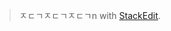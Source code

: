 


>ㅈㄷㄱㅈㄷㄱㅈㄷㄱn with [StackEdit](https://stackedit.io/).
<!--stackedit_data:
eyJoaXN0b3J5IjpbMjA5NjQ5NTI1N119
-->